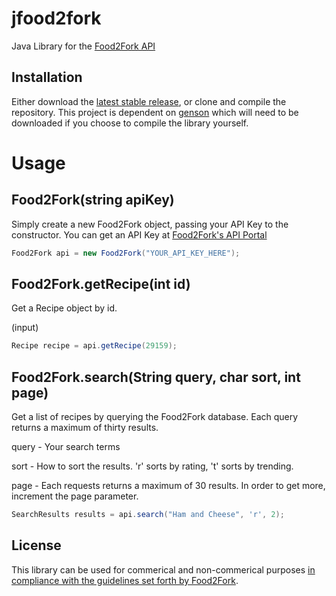 jfood2fork
==========

Java Library for the [Food2Fork API](http://food2fork.com/about/api)

Installation
------------

Either download the [latest stable release](https://github.com/frankenbeanies/jfood2fork/releases), or clone and compile the repository. This project is dependent on [genson](https://github.com/owlike/genson) which will need to be downloaded if you choose to compile the library yourself.

Usage
=====

Food2Fork(string apiKey)
------------------------

Simply create a new Food2Fork object, passing your API Key to the constructor. You can get an API Key at [Food2Fork's API Portal](http://food2fork.com/about/api)

```java
Food2Fork api = new Food2Fork("YOUR_API_KEY_HERE");
```

Food2Fork.getRecipe(int id)
---------------------------

Get a Recipe object by id. 

(input)
```java
Recipe recipe = api.getRecipe(29159);
```

Food2Fork.search(String query, char sort, int page)
---------------------------------------------------

Get a list of recipes by querying the Food2Fork database. Each query returns a maximum
of thirty results. 

query - Your search terms

sort - How to sort the results. 'r' sorts by rating, 't' sorts by trending. 

page - Each requests returns a maximum of 30 results. In order to get more, increment the page parameter. 

```java
SearchResults results = api.search("Ham and Cheese", 'r', 2);
```

License
-------

This library can be used for commerical and non-commerical purposes [in compliance with the guidelines set forth by Food2Fork](http://food2fork.com/about/api).